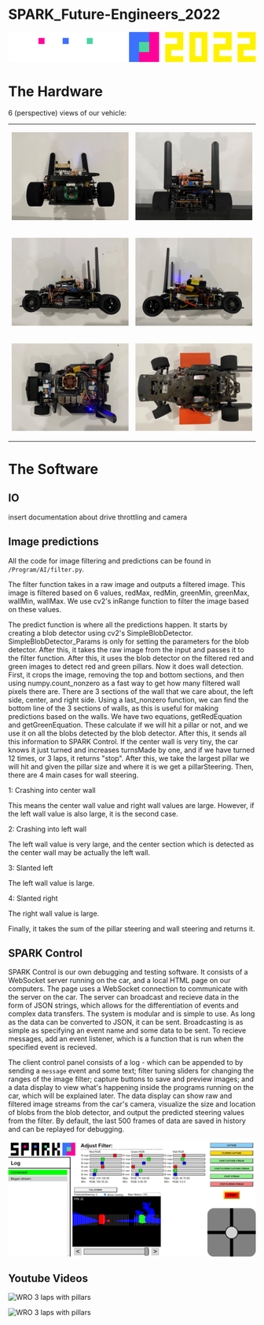 # SPARK_Future-Engineers_2022

<div align=center>

![banner](./banner.png)

</div>

# The Hardware

6 (perspective) views of our vehicle:
<table><tbody><tr><td>

![front](./img/front.png)
</td><td>

![back](./img/rear.png)
</td></tr><tr><td>

![left](./img/left.png)
</td><td>

![right](./img/right.png)
</td></tr><tr><td>

![top](./img/top.png)
</td><td>

![bottom](./img/bottom.png)
</td></tr></tbody></table>

# The Software

## IO
insert documentation about drive throttling and camera

## Image predictions

All the code for image filtering and predictions can be found in `/Program/AI/filter.py`.

The filter function takes in a raw image and outputs a filtered image. This image is filtered based on 6 values, redMax, redMin, greenMin, greenMax, wallMin, wallMax. We use cv2's inRange function to filter the image based on these values.

The predict function is where all the predictions happen. It starts by creating a blob detector using cv2's SimpleBlobDetector. SimpleBlobDetector_Params is only for setting the parameters for the blob detector. After this, it takes the raw image from the input and passes it to the filter function. After this, it uses the blob detector on the filtered red and green images to detect red and green pillars. Now it does wall detection. First, it crops the image, removing the top and bottom sections, and then using numpy.count_nonzero as a fast way to get how many filtered wall pixels there are. There are 3 sections of the wall that we care about, the left side, center, and right side. Using a last_nonzero function, we can find the bottom line of the 3 sections of walls, as this is useful for making predictions based on the walls. We have two equations, getRedEquation and getGreenEquation. These calculate if we will hit a pillar or not, and we use it on all the blobs detected by the blob detector. After this, it sends all this information to SPARK Control. If the center wall is very tiny, the car knows it just turned and increases turnsMade by one, and if we have turned 12 times, or 3 laps, it returns "stop". After this, we take the largest pillar we will hit and given the pillar size and where it is we get a pillarSteering. Then, there are 4 main cases for wall steering.

1: Crashing into center wall

This means the center wall value and right wall values are large. However, if the left wall value is also large, it is the second case.

2: Crashing into left wall

The left wall value is very large, and the center section which is detected as the center wall may be actually the left wall.

3: Slanted left

The left wall value is large.

4: Slanted right

The right wall value is large.

Finally, it takes the sum of the pillar steering and wall steering and returns it.

## SPARK Control
SPARK Control is our own debugging and testing software. It consists of a WebSocket server running on the car, and a local HTML page on our computers. The page uses a WebSocket connection to communicate with the server on the car. The server can broadcast and recieve data in the form of JSON strings, which allows for the differentiation of events and complex data transfers. The system is modular and is simple to use. As long as the data can be converted to JSON, it can be sent. Broadcasting is as simple as specifying an event name and some data to be sent. To recieve messages, add an event listener, which is a function that is run when the specified event is recieved.

The client control panel consists of a log - which can be appended to by sending a `message` event and some text; filter tuning sliders for changing the ranges of the image filter; capture buttons to save and preview images; and a data display to view what's happening inside the programs running on the car, which will be explained later. The data display can show raw and filtered image streams from the car's camera, visualize the size and location of blobs from the blob detector, and output the predicted steering values from the filter. By default, the last 500 frames of data are saved in history and can be replayed for debugging.

![SPARK Control Panel](./img/SPARK_Control.png)

## Youtube Videos

![WRO 3 laps with pillars](https://youtu.be/0uMp_ExglOw)

![WRO 3 laps with pillars](https://youtu.be/Jp8k1qW5pQU)